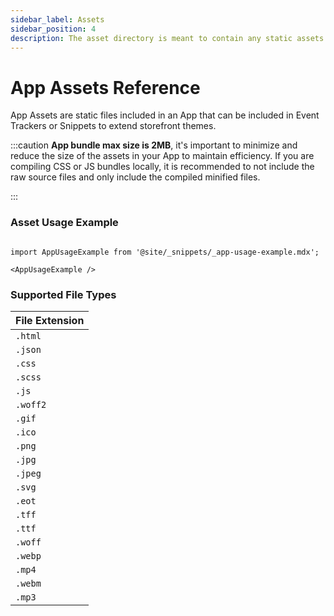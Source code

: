 ```yaml
---
sidebar_label: Assets
sidebar_position: 4
description: The asset directory is meant to contain any static assets needed for your app, such as images, css, or javascript that is referenced in your app snippets.
---
```

# App Assets Reference

App Assets are static files included in an App that can be included in Event Trackers or Snippets to extend storefront themes.

:::caution
**App bundle max size is 2MB**, it's important to minimize and reduce the size of the assets in your App to maintain efficiency. If you are compiling CSS or JS bundles locally, it is recommended to not include the raw source files and only include the compiled minified files.

:::


### Asset Usage Example

```mdx-code-block

import AppUsageExample from '@site/_snippets/_app-usage-example.mdx';

<AppUsageExample />

```


### Supported File Types

| File Extension |
|-----|
|`.html`|
|`.json`|
|`.css`|
|`.scss`|
|`.js`|
|`.woff2`|
|`.gif`|
|`.ico`|
|`.png`|
|`.jpg`|
|`.jpeg`|
|`.svg`|
|`.eot`|
|`.tff`|
|`.ttf`|
|`.woff`|
|`.webp`|
|`.mp4`|
|`.webm`|
|`.mp3`|
